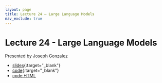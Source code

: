 ```yaml
---
layout: page
title: Lecture 24 – Large Language Models
nav_exclude: true
---
```


# Lecture 24 - Large Language Models

Presented by Joseph Gonzalez

- [slides](https://docs.google.com/presentation/d/1eOU9HfdnHAq-pkAfp6GjGkNbDONpXjhrhw3gYpYb3d0/edit?usp=sharing){:target="_blank"}
- [code](https://data100.datahub.berkeley.edu/hub/user-redirect/git-pull?repo=https%3A%2F%2Fgithub.com%2FDS-100%2Ffa23-student&urlpath=lab%2Ftree%2Ffa23-student%2Flecture%2Flec24%2Flec24.ipynb&branch=main){:target="_blank"}
- [code HTML](../../resources/assets/lectures/lec24/lec24.html)
